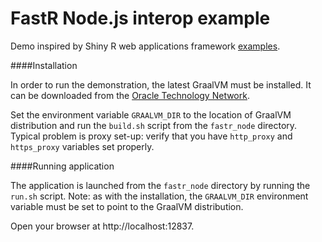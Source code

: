 # FastR Node.js interop example

Demo inspired by Shiny R web applications framework [examples](https://shiny.rstudio.com/gallery/kmeans-example.html).

####Installation

In order to run the demonstration, the latest GraalVM must be installed. It can be
downloaded from the [Oracle Technology Network](http://www.oracle.com/technetwork/oracle-labs/program-languages/downloads/index.html).

Set the environment variable `GRAALVM_DIR` to the location of GraalVM distribution
and run the `build.sh` script from the `fastr_node` directory.
Typical problem is proxy set-up: verify that you have `http_proxy` and `https_proxy`
variables set properly.

####Running application

The application is launched from the `fastr_node` directory
by running the `run.sh` script. Note: as with the installation, the `GRAALVM_DIR`
environment variable must be set to point to the GraalVM distribution.

Open your browser at http://localhost:12837.

